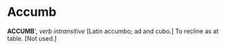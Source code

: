 # Accumb

**ACCUMB**', _verb intransitive_ \[Latin accumbo; ad and cubo.\] To recline as at table. \[Not used.\]